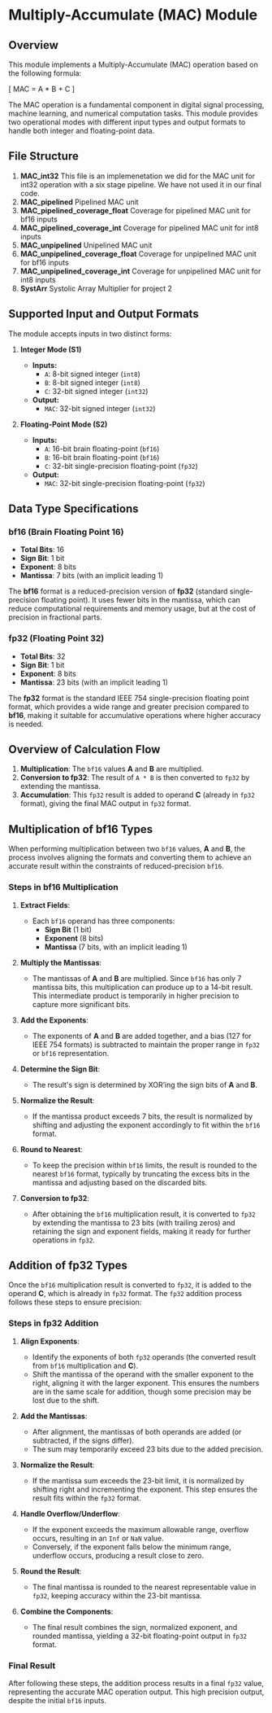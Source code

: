 # Multiply-Accumulate (MAC) Module

## Overview

This module implements a Multiply-Accumulate (MAC) operation based on the following formula:

\[
MAC = A * B + C
\]

The MAC operation is a fundamental component in digital signal processing, machine learning, and numerical computation tasks. This module provides two operational modes with different input types and output formats to handle both integer and floating-point data.

## File Structure
1. **MAC_int32**
   This file is an implemenetation we did for the MAC unit for int32 operation with a six stage pipeline. We have not used it in our final code.
2. **MAC_pipelined**
   Pipelined MAC unit
3. **MAC_pipelined_coverage_float**
   Coverage for pipelined MAC unit for bf16 inputs
4. **MAC_pipelined_coverage_int**
   Coverage for pipelined MAC unit for int8 inputs
5. **MAC_unpipelined**
   Unipelined MAC unit
6. **MAC_unpipelined_coverage_float**
   Coverage for unpipelined MAC unit for bf16 inputs
7. **MAC_unpipelined_coverage_int**
   Coverage for unpipelined MAC unit for int8 inputs
8. **SystArr**
   Systolic Array Multiplier for project 2

## Supported Input and Output Formats

The module accepts inputs in two distinct forms:

1. **Integer Mode (S1)**
   - **Inputs:** 
     - `A`: 8-bit signed integer (`int8`)
     - `B`: 8-bit signed integer (`int8`)
     - `C`: 32-bit signed integer (`int32`)
   - **Output:**
     - `MAC`: 32-bit signed integer (`int32`)

2. **Floating-Point Mode (S2)**
   - **Inputs:** 
     - `A`: 16-bit brain floating-point (`bf16`)
     - `B`: 16-bit brain floating-point (`bf16`)
     - `C`: 32-bit single-precision floating-point (`fp32`)
   - **Output:**
     - `MAC`: 32-bit single-precision floating-point (`fp32`)
     
## Data Type Specifications

### bf16 (Brain Floating Point 16)
- **Total Bits**: 16
- **Sign Bit**: 1 bit
- **Exponent**: 8 bits
- **Mantissa**: 7 bits (with an implicit leading 1)

The **bf16** format is a reduced-precision version of **fp32** (standard single-precision floating point). It uses fewer bits in the mantissa, which can reduce computational requirements and memory usage, but at the cost of precision in fractional parts.

### fp32 (Floating Point 32)
- **Total Bits**: 32
- **Sign Bit**: 1 bit
- **Exponent**: 8 bits
- **Mantissa**: 23 bits (with an implicit leading 1)

The **fp32** format is the standard IEEE 754 single-precision floating point format, which provides a wide range and greater precision compared to **bf16**, making it suitable for accumulative operations where higher accuracy is needed.

## Overview of Calculation Flow

1. **Multiplication**: The `bf16` values **A** and **B** are multiplied. 
2. **Conversion to fp32**: The result of `A * B` is then converted to `fp32` by extending the mantissa.
3. **Accumulation**: This `fp32` result is added to operand **C** (already in `fp32` format), giving the final MAC output in `fp32` format.

## Multiplication of bf16 Types

When performing multiplication between two `bf16` values, **A** and **B**, the process involves aligning the formats and converting them to achieve an accurate result within the constraints of reduced-precision `bf16`.

### Steps in bf16 Multiplication

1. **Extract Fields**: 
   - Each `bf16` operand has three components:
     - **Sign Bit** (1 bit)
     - **Exponent** (8 bits)
     - **Mantissa** (7 bits, with an implicit leading 1)

2. **Multiply the Mantissas**:
   - The mantissas of **A** and **B** are multiplied. Since `bf16` has only 7 mantissa bits, this multiplication can produce up to a 14-bit result. This intermediate product is temporarily in higher precision to capture more significant bits.

3. **Add the Exponents**:
   - The exponents of **A** and **B** are added together, and a bias (127 for IEEE 754 formats) is subtracted to maintain the proper range in `fp32` or `bf16` representation.

4. **Determine the Sign Bit**:
   - The result's sign is determined by XOR’ing the sign bits of **A** and **B**.

5. **Normalize the Result**:
   - If the mantissa product exceeds 7 bits, the result is normalized by shifting and adjusting the exponent accordingly to fit within the `bf16` format.

6. **Round to Nearest**:
   - To keep the precision within `bf16` limits, the result is rounded to the nearest `bf16` format, typically by truncating the excess bits in the mantissa and adjusting based on the discarded bits.

7. **Conversion to fp32**:
   - After obtaining the `bf16` multiplication result, it is converted to `fp32` by extending the mantissa to 23 bits (with trailing zeros) and retaining the sign and exponent fields, making it ready for further operations in `fp32`.

## Addition of fp32 Types

Once the `bf16` multiplication result is converted to `fp32`, it is added to the operand **C**, which is already in `fp32` format. The `fp32` addition process follows these steps to ensure precision:

### Steps in fp32 Addition

1. **Align Exponents**:
   - Identify the exponents of both `fp32` operands (the converted result from `bf16` multiplication and **C**).
   - Shift the mantissa of the operand with the smaller exponent to the right, aligning it with the larger exponent. This ensures the numbers are in the same scale for addition, though some precision may be lost due to the shift.

2. **Add the Mantissas**:
   - After alignment, the mantissas of both operands are added (or subtracted, if the signs differ).
   - The sum may temporarily exceed 23 bits due to the added precision.

3. **Normalize the Result**:
   - If the mantissa sum exceeds the 23-bit limit, it is normalized by shifting right and incrementing the exponent. This step ensures the result fits within the `fp32` format.

4. **Handle Overflow/Underflow**:
   - If the exponent exceeds the maximum allowable range, overflow occurs, resulting in an `Inf` or `NaN` value.
   - Conversely, if the exponent falls below the minimum range, underflow occurs, producing a result close to zero.

5. **Round the Result**:
   - The final mantissa is rounded to the nearest representable value in `fp32`, keeping accuracy within the 23-bit mantissa.

6. **Combine the Components**:
   - The final result combines the sign, normalized exponent, and rounded mantissa, yielding a 32-bit floating-point output in `fp32` format.

### Final Result

After following these steps, the addition process results in a final `fp32` value, representing the accurate MAC operation output. This high precision output, despite the initial `bf16` inputs.


